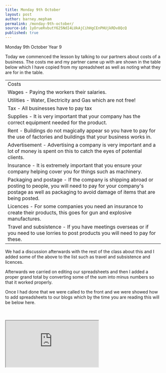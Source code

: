 ```yaml
---
title: Monday 9th October
layout: post
author: barney.mepham
permalink: /monday-9th-october/
source-id: 1yOrueRvbutY625NdI4LUkAjCihHgCEnPHUjkRDv8QcQ
published: true
---
```

Monday 9th October Year 9

Today we commenced the lesson by talking to our partners about costs of a business. The costs me and my partner came up with are shown in the table below which I have copied from my spreadsheet as well as noting what they are for in the table.

<table>
  <tr>
    <td>Costs </td>
  </tr>
  <tr>
    <td>Wages - Paying the workers their salaries.</td>
  </tr>
  <tr>
    <td>Utilities - Water, Electricity and Gas which are not free!</td>
  </tr>
  <tr>
    <td>Tax - All businesses have to pay tax</td>
  </tr>
  <tr>
    <td>Supplies -  It is very important that your company has the correct equipment needed for the product.</td>
  </tr>
  <tr>
    <td>Rent - Buildings do not magically appear so you have to pay for the use of factories and buildings that your business works in.</td>
  </tr>
  <tr>
    <td>Advertisement - Advertising a company is very important and a lot of money is spent on this to catch the eyes of potential clients.</td>
  </tr>
  <tr>
    <td>Insurance - It is extremely important that you ensure your company helping cover you for things such as machinery.</td>
  </tr>
  <tr>
    <td>Packaging and postage - If the company is shipping abroad or posting to people, you will need to pay for your company's postage as well as packaging to avoid damage of items that are being posted.</td>
  </tr>
  <tr>
    <td>Licences - For some companies you need an insurance to create their products, this goes for gun and explosive manufactures.</td>
  </tr>
  <tr>
    <td>Travel and subsistence - If you have meetings overseas or if you need to use lorries to post products you will need to pay for these.</td>
  </tr>
</table>


We had a discussion afterwards with the rest of the class about this and I added some of the above to the list such as travel and subsistence and licences. 

Afterwards we carried on editing our spreadsheets and then I added a proper grand total by converting some of the sum into minus numbers so that it worked properly.

Once I had done that we were called to the front and we were showed how to add spreadsheets to our blogs which by the time you are reading this will be below here.

<br>
<br>
<hd3 Spreadsheet hd3>

<iframe src="https://docs.google.com/spreadsheets/d/e/2PACX-1vRoIS-rTG8pD7ZV6XL73X_FuhoHgNoTeW3FgicMSHsoeqzahpEcEVfochPc82PkbJHJkpH58i37DnS0/pubhtml?widget=true&amp;headers=false"></iframe>
